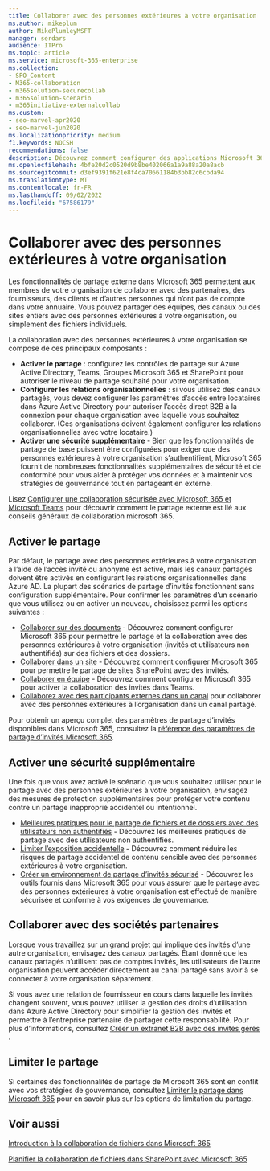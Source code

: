 ```yaml
---
title: Collaborer avec des personnes extérieures à votre organisation
ms.author: mikeplum
author: MikePlumleyMSFT
manager: serdars
audience: ITPro
ms.topic: article
ms.service: microsoft-365-enterprise
ms.collection:
- SPO_Content
- M365-collaboration
- m365solution-securecollab
- m365solution-scenario
- m365initiative-externalcollab
ms.custom:
- seo-marvel-apr2020
- seo-marvel-jun2020
ms.localizationpriority: medium
f1.keywords: NOCSH
recommendations: false
description: Découvrez comment configurer des applications Microsoft 365 comme Teams, OneDrive et SharePoint pour la collaboration avec des personnes extérieures à votre organisation.
ms.openlocfilehash: 4bfe20d2c0520d9b8be402066a1a9a88a20a8acb
ms.sourcegitcommit: d3ef9391f621e8f4ca70661184b3bb82c6cbda94
ms.translationtype: MT
ms.contentlocale: fr-FR
ms.lasthandoff: 09/02/2022
ms.locfileid: "67586179"
---
```

# <a name="collaborating-with-people-outside-your-organization"></a>Collaborer avec des personnes extérieures à votre organisation

Les fonctionnalités de partage externe dans Microsoft 365 permettent aux membres de votre organisation de collaborer avec des partenaires, des fournisseurs, des clients et d’autres personnes qui n’ont pas de compte dans votre annuaire. Vous pouvez partager des équipes, des canaux ou des sites entiers avec des personnes extérieures à votre organisation, ou simplement des fichiers individuels.

La collaboration avec des personnes extérieures à votre organisation se compose de ces principaux composants :

- **Activer le partage** : configurez les contrôles de partage sur Azure Active Directory, Teams, Groupes Microsoft 365 et SharePoint pour autoriser le niveau de partage souhaité pour votre organisation.
- **Configurer les relations organisationnelles** : si vous utilisez des canaux partagés, vous devez configurer les paramètres d’accès entre locataires dans Azure Active Directory pour autoriser l’accès direct B2B à la connexion pour chaque organisation avec laquelle vous souhaitez collaborer. (Ces organisations doivent également configurer les relations organisationnelles avec votre locataire.)
- **Activer une sécurité supplémentaire** - Bien que les fonctionnalités de partage de base puissent être configurées pour exiger que des personnes extérieures à votre organisation s’authentifient, Microsoft 365 fournit de nombreuses fonctionnalités supplémentaires de sécurité et de conformité pour vous aider à protéger vos données et à maintenir vos stratégies de gouvernance tout en partageant en externe.

Lisez [Configurer une collaboration sécurisée avec Microsoft 365 et Microsoft Teams](/microsoft-365/solutions/setup-secure-collaboration-with-teams) pour découvrir comment le partage externe est lié aux conseils généraux de collaboration microsoft 365.

## <a name="enable-sharing"></a>Activer le partage

Par défaut, le partage avec des personnes extérieures à votre organisation à l’aide de l’accès invité ou anonyme est activé, mais les canaux partagés doivent être activés en configurant les relations organisationnelles dans Azure AD. La plupart des scénarios de partage d’invités fonctionnent sans configuration supplémentaire. Pour confirmer les paramètres d’un scénario que vous utilisez ou en activer un nouveau, choisissez parmi les options suivantes :

- [Collaborer sur des documents](collaborate-on-documents.md) - Découvrez comment configurer Microsoft 365 pour permettre le partage et la collaboration avec des personnes extérieures à votre organisation (invités et utilisateurs non authentifiés) sur des fichiers et des dossiers.
- [Collaborer dans un site](collaborate-in-site.md) - Découvrez comment configurer Microsoft 365 pour permettre le partage de sites SharePoint avec des invités.
- [Collaborer en équipe](collaborate-as-team.md) - Découvrez comment configurer Microsoft 365 pour activer la collaboration des invités dans Teams.
- [Collaborez avec des participants externes dans un canal](/microsoft-365/solutions/collaborate-teams-direct-connect) pour collaborer avec des personnes extérieures à l’organisation dans un canal partagé.

Pour obtenir un aperçu complet des paramètres de partage d’invités disponibles dans Microsoft 365, consultez la [référence des paramètres de partage d’invités Microsoft 365](microsoft-365-guest-settings.md).

## <a name="enable-additional-security"></a>Activer une sécurité supplémentaire

Une fois que vous avez activé le scénario que vous souhaitez utiliser pour le partage avec des personnes extérieures à votre organisation, envisagez des mesures de protection supplémentaires pour protéger votre contenu contre un partage inapproprié accidentel ou intentionnel.

- [Meilleures pratiques pour le partage de fichiers et de dossiers avec des utilisateurs non authentifiés](best-practices-anonymous-sharing.md) - Découvrez les meilleures pratiques de partage avec des utilisateurs non authentifiés.
- [Limiter l’exposition accidentelle](share-limit-accidental-exposure.md) - Découvrez comment réduire les risques de partage accidentel de contenu sensible avec des personnes extérieures à votre organisation.
- [Créer un environnement de partage d’invités sécurisé](create-secure-guest-sharing-environment.md) - Découvrez les outils fournis dans Microsoft 365 pour vous assurer que le partage avec des personnes extérieures à votre organisation est effectué de manière sécurisée et conforme à vos exigences de gouvernance.

## <a name="collaborate-with-partner-companies"></a>Collaborer avec des sociétés partenaires

Lorsque vous travaillez sur un grand projet qui implique des invités d’une autre organisation, envisagez des canaux partagés. Étant donné que les canaux partagés n’utilisent pas de comptes invités, les utilisateurs de l’autre organisation peuvent accéder directement au canal partagé sans avoir à se connecter à votre organisation séparément.

Si vous avez une relation de fournisseur en cours dans laquelle les invités changent souvent, vous pouvez utiliser la gestion des droits d’utilisation dans Azure Active Directory pour simplifier la gestion des invités et permettre à l’entreprise partenaire de partager cette responsabilité. Pour plus d’informations, consultez [Créer un extranet B2B avec des invités gérés](b2b-extranet.md) .

## <a name="limit-sharing"></a>Limiter le partage

Si certaines des fonctionnalités de partage de Microsoft 365 sont en conflit avec vos stratégies de gouvernance, consultez [Limiter le partage dans Microsoft 365](microsoft-365-limit-sharing.md) pour en savoir plus sur les options de limitation du partage.

## <a name="related-topics"></a>Voir aussi

[Introduction à la collaboration de fichiers dans Microsoft 365](/sharepoint/intro-to-file-collaboration)

[Planifier la collaboration de fichiers dans SharePoint avec Microsoft 365](/sharepoint/deploy-file-collaboration)
